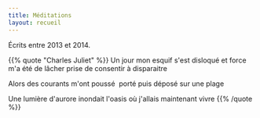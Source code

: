 ```yaml
---
title: Méditations
layout: recueil
---
```


Écrits entre 2013 et 2014.

{{% quote "Charles Juliet" %}}
  Un jour
  mon esquif s'est disloqué
  et force m'a été
  de lâcher prise
  de consentir à disparaitre

  Alors des courants
  m'ont poussé  porté
  puis déposé sur une plage

  Une lumière d'aurore
  inondait l'oasis
  où j'allais maintenant
  vivre
{{% /quote %}}
